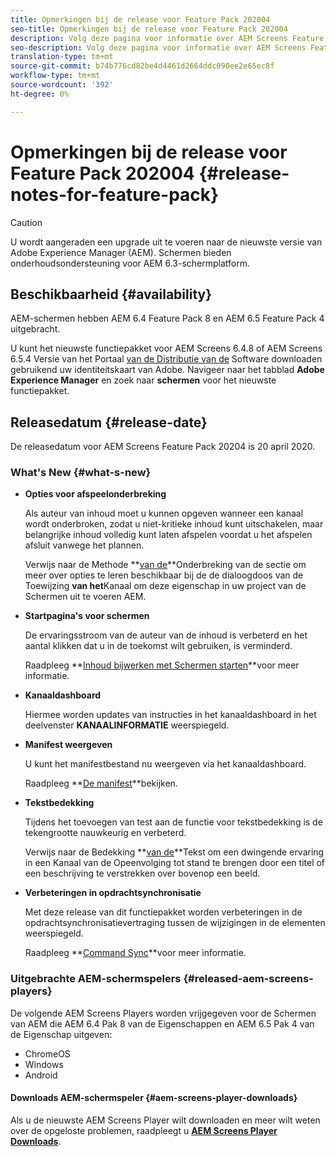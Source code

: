 ```yaml
---
title: Opmerkingen bij de release voor Feature Pack 202004
seo-title: Opmerkingen bij de release voor Feature Pack 202004
description: Volg deze pagina voor informatie over AEM Screens Feature Pack 202004 die op 20 april 2020 wordt vrijgegeven.
seo-description: Volg deze pagina voor informatie over AEM Screens Feature Pack 202004 die op 20 april 2020 wordt vrijgegeven.
translation-type: tm+mt
source-git-commit: b74b776cd82be4d4461d2664ddc090ee2e65ec8f
workflow-type: tm+mt
source-wordcount: '392'
ht-degree: 0%

---
```



# Opmerkingen bij de release voor Feature Pack 202004 {#release-notes-for-feature-pack}

>[!CAUTION]
>
>U wordt aangeraden een upgrade uit te voeren naar de nieuwste versie van Adobe Experience Manager (AEM). Schermen bieden onderhoudsondersteuning voor AEM 6.3-schermplatform.

## Beschikbaarheid {#availability}

AEM-schermen hebben AEM 6.4 Feature Pack 8 en AEM 6.5 Feature Pack 4 uitgebracht.

U kunt het nieuwste functiepakket voor AEM Screens 6.4.8 of AEM Screens 6.5.4 Versie van het Portaal [van de Distributie van de](https://experience.adobe.com/#/downloads/content/software-distribution/en/general.html) Software downloaden gebruikend uw identiteitskaart van Adobe. Navigeer naar het tabblad **Adobe Experience Manager** en zoek naar **schermen** voor het nieuwste functiepakket.

## Releasedatum {#release-date}

De releasedatum voor AEM Screens Feature Pack 20204 is 20 april 2020.

### What&#39;s New {#what-s-new}

* **Opties voor afspeelonderbreking**

   Als auteur van inhoud moet u kunnen opgeven wanneer een kanaal wordt onderbroken, zodat u niet-kritieke inhoud kunt uitschakelen, maar belangrijke inhoud volledig kunt laten afspelen voordat u het afspelen afsluit vanwege het plannen.

   Verwijs naar de Methode **[van de](/help/user-guide/channel-assignment.md#interruption-method-channel)**Onderbreking van de sectie om meer over opties te leren beschikbaar bij de de dialoogdoos van de Toewijzing **van het**Kanaal om deze eigenschap in uw project van de Schermen uit te voeren AEM.

* **Startpagina&#39;s voor schermen**

   De ervaringsstroom van de auteur van de inhoud is verbeterd en het aantal klikken dat u in de toekomst wilt gebruiken, is verminderd.

   Raadpleeg **[Inhoud bijwerken met Schermen starten](launches.md)**voor meer informatie.

* **Kanaaldashboard**

   Hiermee worden updates van instructies in het kanaaldashboard in het deelvenster **KANAALINFORMATIE** weerspiegeld.


* **Manifest weergeven**

   U kunt het manifestbestand nu weergeven via het kanaaldashboard.

   Raadpleeg **[De manifest](/help/user-guide/managing-channels.md#view-manifest)**bekijken.

* **Tekstbedekking**

   Tijdens het toevoegen van test aan de functie voor tekstbedekking is de tekengrootte nauwkeurig en verbeterd.

   Verwijs naar de Bedekking **[van de](text-overlay.md)**Tekst om een dwingende ervaring in een Kanaal van de Opeenvolging tot stand te brengen door een titel of een beschrijving te verstrekken over bovenop een beeld.

* **Verbeteringen in opdrachtsynchronisatie**

   Met deze release van dit functiepakket worden verbeteringen in de opdrachtsynchronisatievertraging tussen de wijzigingen in de elementen weerspiegeld.

   Raadpleeg **[Command Sync](using-command-sync.md)**voor meer informatie.

### Uitgebrachte AEM-schermspelers {#released-aem-screens-players}

De volgende AEM Screens Players worden vrijgegeven voor de Schermen van AEM die AEM 6.4 Pak 8 van de Eigenschappen en AEM 6.5 Pak 4 van de Eigenschap uitgeven:

* ChromeOS
* Windows
* Android

#### Downloads AEM-schermspeler  {#aem-screens-player-downloads}

Als u de nieuwste AEM Screens Player wilt downloaden en meer wilt weten over de opgeloste problemen, raadpleegt u **[AEM Screens Player Downloads](https://download.macromedia.com/screens/)**.
